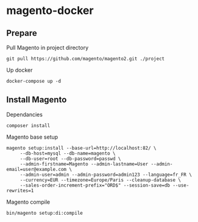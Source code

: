 # magento-docker

## Prepare

Pull Magento in project directory

    git pull https://github.com/magento/magento2.git ./project

Up docker

    docker-compose up -d

## Install Magento
Dependancies

    composer install
Magento base setup

    magento setup:install --base-url=http://localhost:82/ \
	     --db-host=mysql --db-name=magento \
	     --db-user=root --db-password=passwd \
	     --admin-firstname=Magento --admin-lastname=User --admin-email=user@example.com \
	     --admin-user=admin --admin-password=admin123 --language=fr_FR \
	     --currency=EUR --timezone=Europe/Paris --cleanup-database \
	     --sales-order-increment-prefix="ORD$" --session-save=db --use-rewrites=1
Magento compile

    bin/magento setup:di:compile
